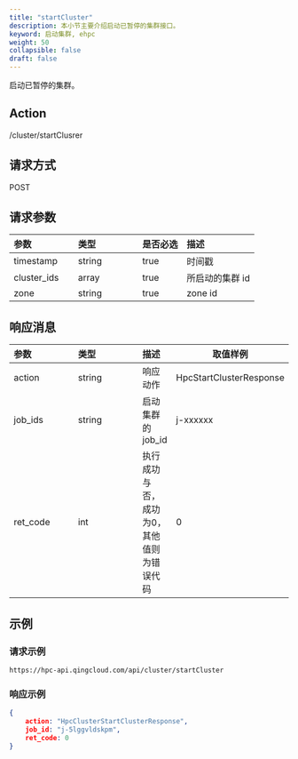 ```yaml
---
title: "startCluster"
description: 本小节主要介绍启动已暂停的集群接口。 
keyword: 启动集群, ehpc
weight: 50
collapsible: false
draft: false
---
```


启动已暂停的集群。

## Action

/cluster/startClusrer

## 请求方式

POST

## 请求参数

| <span style="display:inline-block;width:100px">参数</span> | <span style="display:inline-block;width:100px">类型</span> | 是否必选 | 描述            |
| :--------------------------------------------------------- | :--------------------------------------------------------- | :------- | :-------------- |
| timestamp                                                  | string                                                     | true     | 时间戳          |
| cluster_ids                                                | array                                                      | true     | 所启动的集群 id |
| zone                                                       | string                                                     | true     | zone id         |

## 响应消息

| <span style="display:inline-block;width:100px">参数</span> | <span style="display:inline-block;width:100px">类型</span> | 描述                                      | 取值样例                |
| :--------------------------------------------------------- | :--------------------------------------------------------- | :---------------------------------------- | ----------------------- |
| action                                                     | string                                                     | 响应动作                                  | HpcStartClusterResponse |
| job_ids                                                    | string                                                     | 启动集群的job_id                          | j-xxxxxx                |
| ret_code                                                   | int                                                        | 执行成功与否，成功为0，其他值则为错误代码 | 0                       |

## 示例

### 请求示例

```url
https://hpc-api.qingcloud.com/api/cluster/startCluster
```

### 响应示例

```json
{
	action: "HpcClusterStartClusterResponse", 
	job_id: "j-5lggvldskpm", 
	ret_code: 0
}
```
